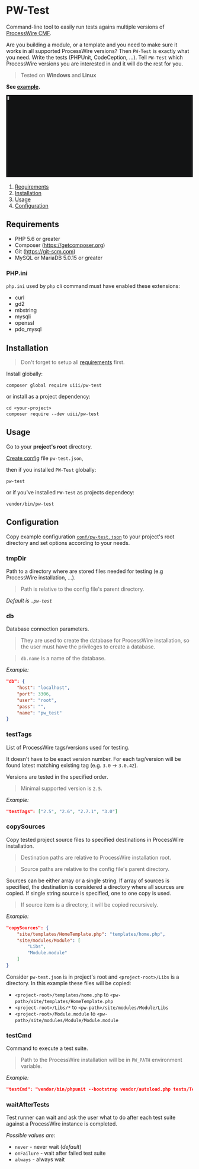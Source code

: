# PW-Test

Command-line tool to easily run tests agains multiple versions of [ProcessWire CMF](https://processwire.com).

Are you building a module, or a template and you need to make sure it works in all supported ProcessWire versions?
Then `PW-Test` is exactly what you need. Write the tests (PHPUnit, CodeCeption, ...).
Tell `PW-Test` which ProcessWire versions you are interested in and it will do the rest for you.

> Tested on **Windows** and **Linux**

**See [example](https://github.com/uiii/pw-test/tree/master/example).**

[![video](example/asciicast.gif)](https://asciinema.org/a/95368)

1. [Requirements](#requirements)
2. [Installation](#installation)
3. [Usage](#usage)
7. [Configuration](#configuration)

## Requirements

- PHP 5.6 or greater
- Composer (https://getcomposer.org)
- Git (https://git-scm.com)
- MySQL or MariaDB 5.0.15 or greater

### PHP.ini

`php.ini` used by `php` cli command must have enabled these extensions:

- curl
- gd2
- mbstring
- mysqli
- openssl
- pdo_mysql

## Installation

> Don't forget to setup all [requirements](#requirements) first.

Install globally:
```
composer global require uiii/pw-test
```

or install as a project dependency:
```
cd <your-project>
composer require --dev uiii/pw-test
```

## Usage

Go to your **project's root** directory.

[Create config](#configuration) file `pw-test.json`,

then if you installed `PW-Test` globally:
```
pw-test
```

or if you've installed `PW-Test` as projects dependecy:
```
vendor/bin/pw-test
```

## Configuration

Copy example configuration [`conf/pw-test.json`](conf/pw-test.json) to your project's root directory and set options according to your needs.

### tmpDir
Path to a directory where are stored files needed for testing
(e.g ProcessWire installation, ...).

> Path is relative to the config file's parent directory.

*Default is `.pw-test`*

### db
Database connection parameters.

> They are used to create the database
for ProcessWire installation, so the user
must have the privileges to create a database.

> `db.name` is a name of the database.

*Example:*
```json
"db": {
	"host": "localhost",
	"port": 3306,
	"user": "root",
	"pass": "",
	"name": "pw_test"
}
```

### testTags
List of ProcessWire tags/versions used for testing.

It doesn't have to be exact version number.
For each tag/version will be found latest matching
existing tag (e.g. `3.0` -> `3.0.42`).

Versions are tested in the specified order.

> Minimal supported version is `2.5`.

*Example:*
```json
"testTags": ["2.5", "2.6", "2.7.1", "3.0"]
```

### copySources
Copy tested project source files to specified
destinations in ProcessWire installation.

> Destination paths are relative to ProcessWire
installation root.

> Source paths are relative to the config file's parent directory.

Sources can be either array or a single string.
If array of sources is specified, the destination
is considered a directory where all sources are copied.
If single string source is specified, one to one copy is used.

> If source item is a directory, it will be copied recursively.

*Example:*

```json
"copySources": {
	"site/templates/HomeTemplate.php": "templates/home.php",
	"site/modules/Module": [
		"Libs",
		"Module.module"
	]
}
```

Consider `pw-test.json` is in project's root and `<project-root>/Libs` is a directory. In this example these files will be copied:
- `<project-root>/templates/home.php` to `<pw-path>/site/templates/HomeTemplate.php`
- `<project-root>/Libs/*` to `<pw-path>/site/modules/Module/Libs`
- `<project-root>/Module.module` to `<pw-path>/site/modules/Module/Module.module`

### testCmd
Command to execute a test suite.

> Path to the ProcessWire installation will be in `PW_PATH` environment variable.

*Example:*
```json
"testCmd": "vendor/bin/phpunit --bootstrap vendor/autoload.php tests/Test.php"
```

### waitAfterTests
Test runner can wait and ask the user what to do
after each test suite against a ProcessWire instance is completed.

*Possible values are:*
- `never` - never wait (*default*)
- `onFailure` - wait after failed test suite
- `always` - always wait